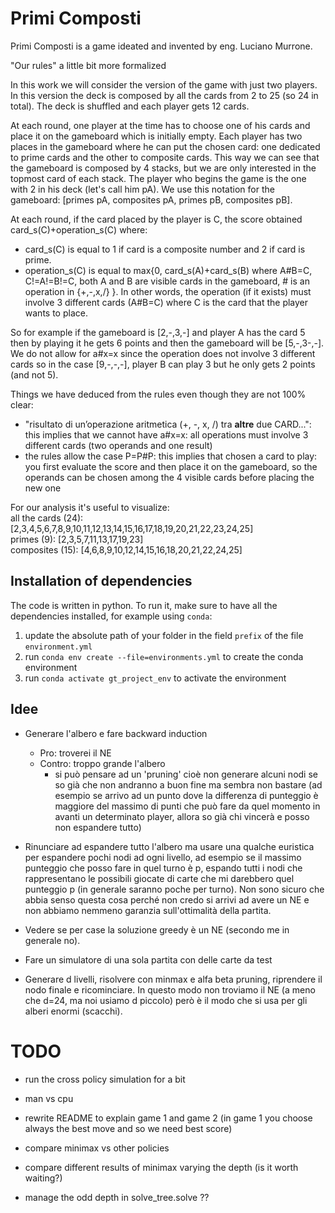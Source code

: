 # Primi Composti

Primi Composti is a game ideated and invented by eng. Luciano Murrone. 

"Our rules" a little bit more formalized

In this work we will consider the version of the game with just two players. In this version the deck is composed by all the cards from 2 to 25 (so 24 in total). The deck is shuffled and each player gets 12 cards.

At each round, one player at the time has to choose one of his cards and place it on the gameboard which is initially empty. Each player has two places in the gameboard where he can put the chosen card: one dedicated to prime cards and the other to composite cards. This way we can see that the gameboard is composed by 4 stacks, but we are only interested in the topmost card of each stack. The player who begins the game is the one with 2 in his deck (let's call him pA). We use this notation for the gameboard: [primes pA, composites pA, primes pB, composites pB].

At each round, if the card placed by the player is C, the score obtained card_s(C)+operation_s(C) where: 
* card_s(C) is equal to 1 if card is a composite number and 2 if card is prime. 
* operation_s(C) is equal to max{0, card_s(A)+card_s(B) where A#B=C, C!=A!=B!=C,  both A and B are visible cards in the gameboard, # is an operation in {+,-,x,/} }. 
In other words, the operation (if it exists) must involve 3 different cards (A#B=C) where C is the card that the player wants to place.

So for example if the gameboard is [2,-,3,-] and player A has the card 5 then by playing it he gets 6 points and then the gameboard will be [5,-,3-,-]. We do not allow for a#x=x since the operation does not involve 3 different cards so in the case [9,-,-,-], player B can play 3 but he only gets 2 points (and not 5).

Things we have deduced from the rules even though they are not 100% clear:
* "risultato di un’operazione aritmetica (+, -, x, /) tra __altre__ due CARD...": this implies that we cannot have a#x=x: all operations must involve 3 different cards (two operands and one result)
* the rules allow the case P=P#P: this implies that chosen a card to play: you first evaluate the score and then place it on the gameboard, so the operands can be chosen among the 4 visible cards before placing the new one

For our analysis it's useful to visualize: \
all the cards (24): [2,3,4,5,6,7,8,9,10,11,12,13,14,15,16,17,18,19,20,21,22,23,24,25]\
primes (9):         [2,3,5,7,11,13,17,19,23]\
composites (15):    [4,6,8,9,10,12,14,15,16,18,20,21,22,24,25]


## Installation of dependencies
The code is written in python. To run it, make sure to have all the dependencies installed, for example using ```conda```:
1. update the absolute path of your folder in the field  ```prefix``` of the file ```environment.yml```
2. run ```conda env create --file=environments.yml``` to create the conda environment
3. run ```conda activate gt_project_env``` to activate the environment



## Idee

* Generare l'albero e fare backward induction
    * Pro: troverei il NE
    * Contro: troppo grande l'albero
        * si può pensare ad un 'pruning' cioè non generare alcuni nodi se so già che non andranno a buon fine ma sembra non bastare (ad esempio se arrivo ad un punto dove la differenza di punteggio è maggiore del massimo di punti che può fare da quel momento in avanti un determinato player, allora so già chi vincerà e posso non espandere tutto)

* Rinunciare ad espandere tutto l'albero ma usare una qualche euristica per espandere pochi nodi ad ogni livello, ad esempio se il massimo punteggio che posso fare in quel turno è p, espando tutti i nodi che rappresentano le possibili giocate di carte che mi darebbero quel punteggio p (in generale saranno poche per turno). Non sono sicuro che abbia senso questa cosa perché non credo si arrivi ad avere un NE e non abbiamo nemmeno garanzia sull'ottimalità della partita. 

* Vedere se per case la soluzione greedy è un NE (secondo me in generale no).

* Fare un simulatore di una sola partita con delle carte da test

* Generare d livelli, risolvere con minmax e alfa beta pruning, riprendere il nodo finale e ricominciare. In questo modo non troviamo il NE (a meno che d=24, ma noi usiamo d piccolo) però è il modo che si usa per gli alberi enormi (scacchi).

# TODO

* run the cross policy simulation for a bit

* man vs cpu

* rewrite README to explain game 1 and game 2 (in game 1 you choose always the best move and so we need best score)

* compare minimax vs other policies

* compare different results of minimax varying the depth (is it worth waiting?)

* manage the odd depth in solve_tree.solve ??
